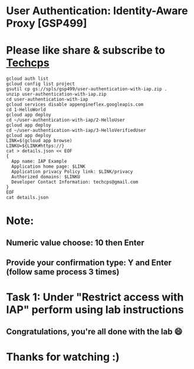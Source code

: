 
# User Authentication: Identity-Aware Proxy [GSP499]

# Please like share & subscribe to [Techcps](https://www.youtube.com/@techcps)


```
gcloud auth list
gcloud config list project
gsutil cp gs://spls/gsp499/user-authentication-with-iap.zip .
unzip user-authentication-with-iap.zip
cd user-authentication-with-iap
gcloud services disable appengineflex.googleapis.com
cd 1-HelloWorld
gcloud app deploy
cd ~/user-authentication-with-iap/2-HelloUser
gcloud app deploy
cd ~/user-authentication-with-iap/3-HelloVerifiedUser
gcloud app deploy
LINK=$(gcloud app browse)
LINKU=${LINK#https://}
cat > details.json << EOF
{
  App name: IAP Example
  Application home page: $LINK
  Application privacy Policy link: $LINK/privacy
  Authorized domains: $LINKU
  Developer Contact Information: techcps@gmail.com
}
EOF
cat details.json
```
# Note:
## Numeric value choose: 10 then Enter
## Provide your confirmation type: Y and Enter (follow same process 3 times)

# Task 1: Under "Restrict access with IAP" perform using lab instructions

## Congratulations, you're all done with the lab 😄

# Thanks for watching :)
